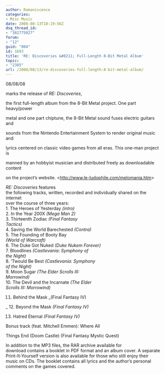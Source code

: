 ```yaml
---
author: Ramaniscence
categories:
- Misc Music
date: 2008-08-13T10:19:56Z
dsq_thread_id:
- "382775027"
forum:
- "12"
guid: "804"
id: 1693
title: 'RE: Discoveries &#8211; Full-Length 8-Bit Metal Album'
topic:
- "2385"
url: /2008/08/13/re-discoveries-full-length-8-bit-metal-album/
---
```


08/08/08
  
marks the release of _RE: Discoveries_,
  
the first full-length album from the 8-Bit Metal project. One part heavy/power
  
metal and one part chiptune, the 8-Bit Metal sound fuses electric guitars and
  
sounds from the Nintendo Entertainment System to render original music and
  
lyrics centered on classic video games from all eras. This one-man project is
  
manned by an hobbyist musician and distributed freely as downloadable content
  
on the project&#8217;s website. <<http://www.le-ludophile.com/melomania.htm>> 

<p class="MsoNormal">
  <em>RE: Discoveries </em>features<br /> the following tracks, written, recorded and individually shared on the internet<br /> over the course of three years:<br /> 1. The Heroes of Yesterday<em> (intro)<br /></em>2. In the Year 200X<em> (Mega Man 2)<br /></em>3. Thirteenth Zodiac<em> (Final Fantasy<br /> Tactics)</em><br />4. Saving the World Barechested<em> (Contra)</em><br />5. The Founding of Booty Bay<em><br /> (World of Warcraft)</em><br />6. The Duke Got Nuked<em> (Duke Nukem Forever)<br /></em>7. Bloodlines<em> (Castlevania: Symphony of<br /> the Night)</em><br />8. &#8216;Twould Be Best<em> (Castlevania: Symphony<br /> of the Night)<br /></em>9. Moon Sugar<em> (The Elder Scrolls III:<br /> Morrowind)</em><br />10. The Devil and the Incarnate<em> (The Elder<br /> Scrolls III: Morrowind)</em>
</p>

11. Behind the Mask _(Final Fantasy IV)
  
_ 12. Beyond the Mask _(Final Fantasy IV)_
  
13. Hatred Eternal _(Final Fantasy IV)_
  
Bonus track (feat. Mitchell Emmen): Where All
  
Things End (Doom Castle) (Final Fantasy Mystic Quest)

<p class="MsoNormal">
  In addition to the MP3 files, the RAR archive available for<br /> download contains a booklet in PDF format and an album cover. A separate<br /> Print-It-Yourself version is also available for those who still enjoy their<br /> music on CDs. The booklet contains all lyrics and the author&#8217;s personal<br /> comments on the games covered.
</p>